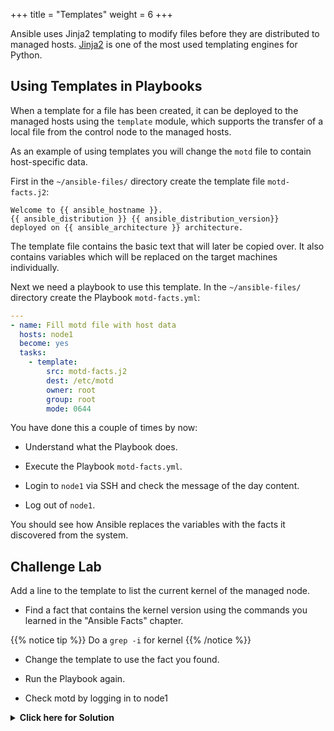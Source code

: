 +++
title = "Templates"
weight = 6
+++

Ansible uses Jinja2 templating to modify files before they are distributed to managed hosts. [Jinja2](http://jinja.pocoo.org) is one of the most used templating engines for Python.

## Using Templates in Playbooks

When a template for a file has been created, it can be deployed to the managed hosts using the `template` module, which supports the transfer of a local file from the control node to the managed hosts.

As an example of using templates you will change the `motd` file to contain host-specific data.

First in the `~/ansible-files/` directory create the template file `motd-facts.j2`:

<!-- {% raw %} -->
```html+jinja
Welcome to {{ ansible_hostname }}.
{{ ansible_distribution }} {{ ansible_distribution_version}}
deployed on {{ ansible_architecture }} architecture.
```
<!-- {% endraw %} -->

The template file contains the basic text that will later be copied over. It also contains variables which will be replaced on the target machines individually.

Next we need a playbook to use this template. In the `~/ansible-files/` directory create the Playbook `motd-facts.yml`:

```yaml
---
- name: Fill motd file with host data
  hosts: node1
  become: yes
  tasks:
    - template:
        src: motd-facts.j2
        dest: /etc/motd
        owner: root
        group: root
        mode: 0644
```

You have done this a couple of times by now:

- Understand what the Playbook does.

- Execute the Playbook `motd-facts.yml`.

- Login to `node1` via SSH and check the message of the day content.

- Log out of `node1`.

You should see how Ansible replaces the variables with the facts it discovered from the system.

## Challenge Lab

Add a line to the template to list the current kernel of the managed node.

- Find a fact that contains the kernel version using the commands you learned in the "Ansible Facts" chapter.

{{% notice tip %}}
Do a `grep -i` for kernel
{{% /notice %}}

- Change the template to use the fact you found.

- Run the Playbook again.

- Check motd by logging in to node1

<details><summary> <b>Click here for Solution</b> </summary>
<hr/>
<p>

- Find the fact:

```bash
[{{< param "control_prompt" >}} ansible-files]$ ansible node1 -m setup|grep -i kernel
       "ansible_kernel": "3.10.0-693.el7.x86_64",
```

- Modify the template `motd-facts.j2`:

```html+jinja
Welcome to {{ ansible_hostname }}.
{{ ansible_distribution }} {{ ansible_distribution_version}}
deployed on {{ ansible_architecture }} architecture
running kernel {{ ansible_kernel }}.
```

- Run the playbook.
- Verify the new message via SSH login to `node1`.

</p>
<hr/>
</details>
